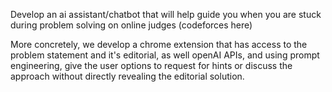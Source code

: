 Develop an ai assistant/chatbot that will help guide you when you are stuck during problem solving on online judges (codeforces here)

More concretely, we develop a chrome extension that has access to the problem statement and it's editorial, as well openAI APIs, and using prompt engineering, give the user options to request for hints or discuss the approach without directly revealing the editorial solution.
